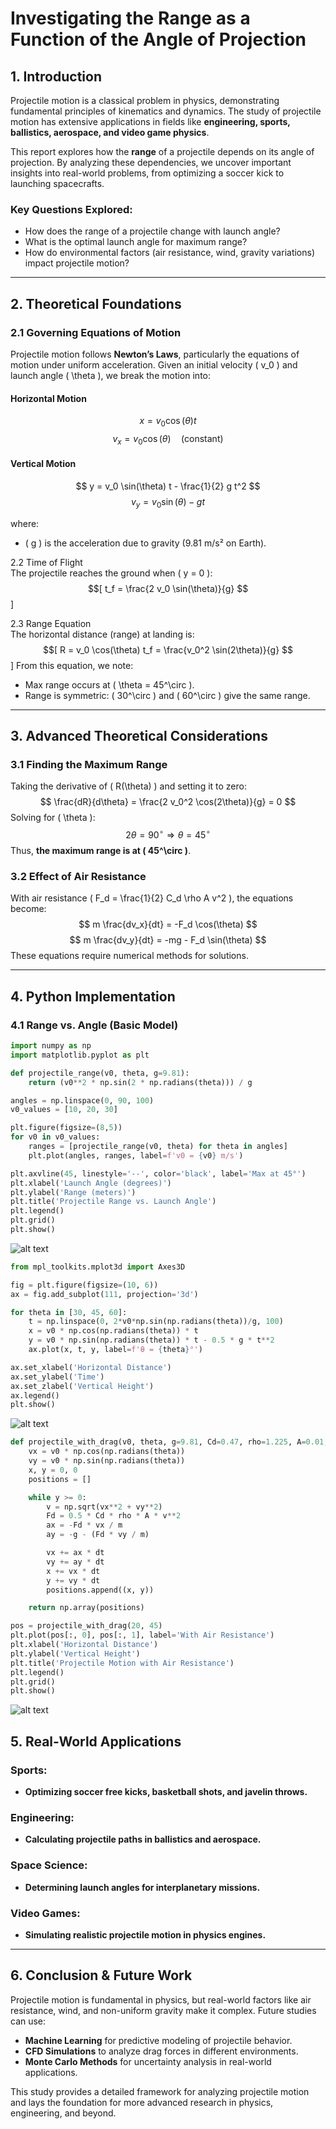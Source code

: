# **Investigating the Range as a Function of the Angle of Projection**  

## **1. Introduction**  

Projectile motion is a classical problem in physics, demonstrating fundamental principles of kinematics and dynamics. The study of projectile motion has extensive applications in fields like **engineering, sports, ballistics, aerospace, and video game physics**.  

This report explores how the **range** of a projectile depends on its angle of projection. By analyzing these dependencies, we uncover important insights into real-world problems, from optimizing a soccer kick to launching spacecrafts.  

### **Key Questions Explored:**  
- How does the range of a projectile change with launch angle?  
- What is the optimal launch angle for maximum range?  
- How do environmental factors (air resistance, wind, gravity variations) impact projectile motion?  

---

## **2. Theoretical Foundations**  

### **2.1 Governing Equations of Motion**  

Projectile motion follows **Newton’s Laws**, particularly the equations of motion under uniform acceleration. Given an initial velocity \( v_0 \) and launch angle \( \theta \), we break the motion into:  

#### **Horizontal Motion**  
$$
 x = v_0 \cos(\theta) t
$$
$$
 v_x = v_0 \cos(\theta)  \quad (\text{constant})
$$

#### **Vertical Motion**  
$$
 y = v_0 \sin(\theta) t - \frac{1}{2} g t^2
$$
$$
 v_y = v_0 \sin(\theta) - g t
$$

where:  
- \( g \) is the acceleration due to gravity (9.81 m/s² on Earth).  

2.2 Time of Flight  
The projectile reaches the ground when \( y = 0 \):  
$$[
t_f = \frac{2 v_0 \sin(\theta)}{g}
$$]

2.3 Range Equation  
The horizontal distance (range) at landing is:  
$$[
R = v_0 \cos(\theta) t_f = \frac{v_0^2 \sin(2\theta)}{g}
$$]
From this equation, we note:
- Max range occurs at \( \theta = 45^\circ \).
- Range is symmetric: \( 30^\circ \) and \( 60^\circ \) give the same range.
  

---

## **3. Advanced Theoretical Considerations**  

### **3.1 Finding the Maximum Range**  
Taking the derivative of \( R(\theta) \) and setting it to zero:  
$$
 \frac{dR}{d\theta} = \frac{2 v_0^2 \cos(2\theta)}{g} = 0
$$
Solving for \( \theta \):  
$$
 2\theta = 90^\circ \Rightarrow \theta = 45^\circ
$$
Thus, **the maximum range is at \( 45^\circ \)**.

### **3.2 Effect of Air Resistance**  
With air resistance \( F_d = \frac{1}{2} C_d \rho A v^2 \), the equations become:  
$$
 m \frac{dv_x}{dt} = -F_d \cos(\theta)
$$
$$
 m \frac{dv_y}{dt} = -mg - F_d \sin(\theta)
$$
These equations require numerical methods for solutions.

---

## **4. Python Implementation**  

### **4.1 Range vs. Angle (Basic Model)**  

```python
import numpy as np
import matplotlib.pyplot as plt

def projectile_range(v0, theta, g=9.81):
    return (v0**2 * np.sin(2 * np.radians(theta))) / g

angles = np.linspace(0, 90, 100)
v0_values = [10, 20, 30]

plt.figure(figsize=(8,5))
for v0 in v0_values:
    ranges = [projectile_range(v0, theta) for theta in angles]
    plt.plot(angles, ranges, label=f'v0 = {v0} m/s')

plt.axvline(45, linestyle='--', color='black', label='Max at 45°')
plt.xlabel('Launch Angle (degrees)')
plt.ylabel('Range (meters)')
plt.title('Projectile Range vs. Launch Angle')
plt.legend()
plt.grid()
plt.show()
```
![alt text](image-9.png)

```python 
from mpl_toolkits.mplot3d import Axes3D

fig = plt.figure(figsize=(10, 6))
ax = fig.add_subplot(111, projection='3d')

for theta in [30, 45, 60]:
    t = np.linspace(0, 2*v0*np.sin(np.radians(theta))/g, 100)
    x = v0 * np.cos(np.radians(theta)) * t
    y = v0 * np.sin(np.radians(theta)) * t - 0.5 * g * t**2
    ax.plot(x, t, y, label=f'θ = {theta}°')

ax.set_xlabel('Horizontal Distance')
ax.set_ylabel('Time')
ax.set_zlabel('Vertical Height')
ax.legend()
plt.show()

```

![alt text](image-10.png)

```python
def projectile_with_drag(v0, theta, g=9.81, Cd=0.47, rho=1.225, A=0.01, m=0.1, dt=0.01):
    vx = v0 * np.cos(np.radians(theta))
    vy = v0 * np.sin(np.radians(theta))
    x, y = 0, 0
    positions = []

    while y >= 0:
        v = np.sqrt(vx**2 + vy**2)
        Fd = 0.5 * Cd * rho * A * v**2
        ax = -Fd * vx / m
        ay = -g - (Fd * vy / m)

        vx += ax * dt
        vy += ay * dt
        x += vx * dt
        y += vy * dt
        positions.append((x, y))

    return np.array(positions)

pos = projectile_with_drag(20, 45)
plt.plot(pos[:, 0], pos[:, 1], label='With Air Resistance')
plt.xlabel('Horizontal Distance')
plt.ylabel('Vertical Height')
plt.title('Projectile Motion with Air Resistance')
plt.legend()
plt.grid()
plt.show()

```

![alt text](image-11.png)

## 5. Real-World Applications

### Sports:
- **Optimizing soccer free kicks, basketball shots, and javelin throws.**

### Engineering:
- **Calculating projectile paths in ballistics and aerospace.**

### Space Science:
- **Determining launch angles for interplanetary missions.**

### Video Games:
- **Simulating realistic projectile motion in physics engines.**

---

## 6. Conclusion & Future Work

Projectile motion is fundamental in physics, but real-world factors like air resistance, wind, and non-uniform gravity make it complex. Future studies can use:

- **Machine Learning** for predictive modeling of projectile behavior.
- **CFD Simulations** to analyze drag forces in different environments.
- **Monte Carlo Methods** for uncertainty analysis in real-world applications.

This study provides a detailed framework for analyzing projectile motion and lays the foundation for more advanced research in physics, engineering, and beyond. 
